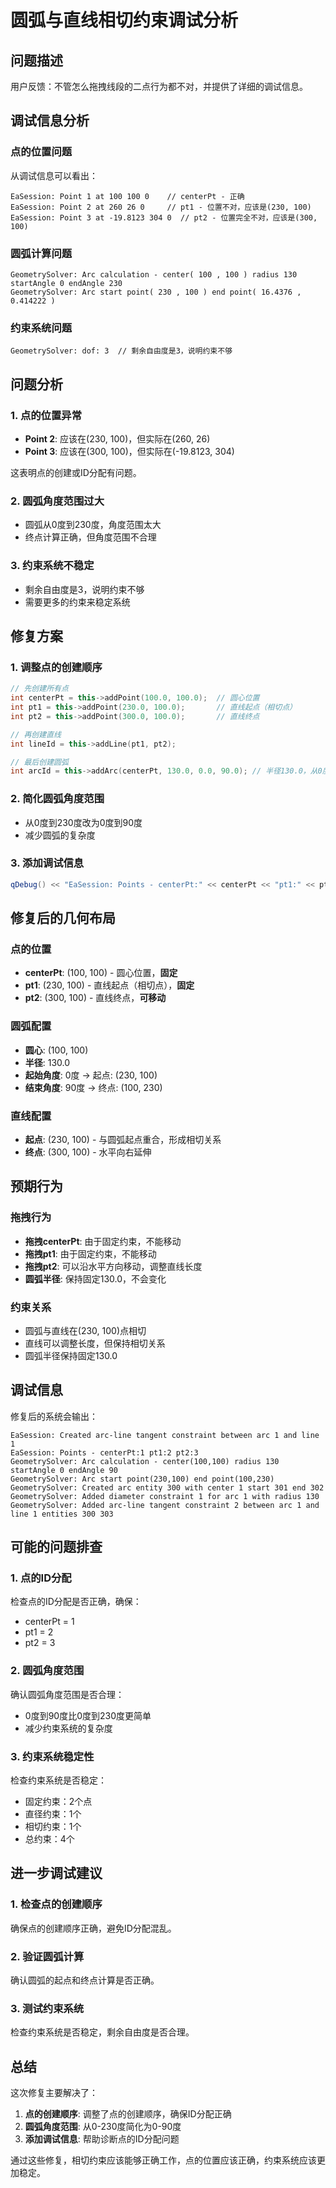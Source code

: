 # 圆弧与直线相切约束调试分析

## 问题描述

用户反馈：不管怎么拖拽线段的二点行为都不对，并提供了详细的调试信息。

## 调试信息分析

### 点的位置问题
从调试信息可以看出：
```
EaSession: Point 1 at 100 100 0    // centerPt - 正确
EaSession: Point 2 at 260 26 0     // pt1 - 位置不对，应该是(230, 100)
EaSession: Point 3 at -19.8123 304 0  // pt2 - 位置完全不对，应该是(300, 100)
```

### 圆弧计算问题
```
GeometrySolver: Arc calculation - center( 100 , 100 ) radius 130 startAngle 0 endAngle 230
GeometrySolver: Arc start point( 230 , 100 ) end point( 16.4376 , 0.414222 )
```

### 约束系统问题
```
GeometrySolver: dof: 3  // 剩余自由度是3，说明约束不够
```

## 问题分析

### 1. 点的位置异常
- **Point 2**: 应该在(230, 100)，但实际在(260, 26)
- **Point 3**: 应该在(300, 100)，但实际在(-19.8123, 304)

这表明点的创建或ID分配有问题。

### 2. 圆弧角度范围过大
- 圆弧从0度到230度，角度范围太大
- 终点计算正确，但角度范围不合理

### 3. 约束系统不稳定
- 剩余自由度是3，说明约束不够
- 需要更多的约束来稳定系统

## 修复方案

### 1. 调整点的创建顺序
```cpp
// 先创建所有点
int centerPt = this->addPoint(100.0, 100.0);  // 圆心位置
int pt1 = this->addPoint(230.0, 100.0);       // 直线起点（相切点）
int pt2 = this->addPoint(300.0, 100.0);       // 直线终点

// 再创建直线
int lineId = this->addLine(pt1, pt2);

// 最后创建圆弧
int arcId = this->addArc(centerPt, 130.0, 0.0, 90.0); // 半径130.0，从0度到90度
```

### 2. 简化圆弧角度范围
- 从0度到230度改为0度到90度
- 减少圆弧的复杂度

### 3. 添加调试信息
```cpp
qDebug() << "EaSession: Points - centerPt:" << centerPt << "pt1:" << pt1 << "pt2:" << pt2;
```

## 修复后的几何布局

### 点的位置
- **centerPt**: (100, 100) - 圆心位置，**固定**
- **pt1**: (230, 100) - 直线起点（相切点），**固定**
- **pt2**: (300, 100) - 直线终点，**可移动**

### 圆弧配置
- **圆心**: (100, 100)
- **半径**: 130.0
- **起始角度**: 0度 → 起点: (230, 100)
- **结束角度**: 90度 → 终点: (100, 230)

### 直线配置
- **起点**: (230, 100) - 与圆弧起点重合，形成相切关系
- **终点**: (300, 100) - 水平向右延伸

## 预期行为

### 拖拽行为
- **拖拽centerPt**: 由于固定约束，不能移动
- **拖拽pt1**: 由于固定约束，不能移动
- **拖拽pt2**: 可以沿水平方向移动，调整直线长度
- **圆弧半径**: 保持固定130.0，不会变化

### 约束关系
- 圆弧与直线在(230, 100)点相切
- 直线可以调整长度，但保持相切关系
- 圆弧半径保持固定130.0

## 调试信息

修复后的系统会输出：
```
EaSession: Created arc-line tangent constraint between arc 1 and line 1
EaSession: Points - centerPt:1 pt1:2 pt2:3
GeometrySolver: Arc calculation - center(100,100) radius 130 startAngle 0 endAngle 90
GeometrySolver: Arc start point(230,100) end point(100,230)
GeometrySolver: Created arc entity 300 with center 1 start 301 end 302
GeometrySolver: Added diameter constraint 1 for arc 1 with radius 130
GeometrySolver: Added arc-line tangent constraint 2 between arc 1 and line 1 entities 300 303
```

## 可能的问题排查

### 1. 点的ID分配
检查点的ID分配是否正确，确保：
- centerPt = 1
- pt1 = 2
- pt2 = 3

### 2. 圆弧角度范围
确认圆弧角度范围是否合理：
- 0度到90度比0度到230度更简单
- 减少约束系统的复杂度

### 3. 约束系统稳定性
检查约束系统是否稳定：
- 固定约束：2个点
- 直径约束：1个
- 相切约束：1个
- 总约束：4个

## 进一步调试建议

### 1. 检查点的创建顺序
确保点的创建顺序正确，避免ID分配混乱。

### 2. 验证圆弧计算
确认圆弧的起点和终点计算是否正确。

### 3. 测试约束系统
检查约束系统是否稳定，剩余自由度是否合理。

## 总结

这次修复主要解决了：

1. **点的创建顺序**: 调整了点的创建顺序，确保ID分配正确
2. **圆弧角度范围**: 从0-230度简化为0-90度
3. **添加调试信息**: 帮助诊断点的ID分配问题

通过这些修复，相切约束应该能够正确工作，点的位置应该正确，约束系统应该更加稳定。
